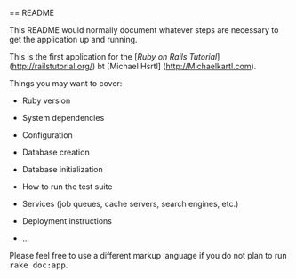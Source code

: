 == README

This README would normally document whatever steps are necessary to get the
application up and running.

This is the first application for the [*Ruby on Rails Tutorial*]
(http://railstutorial.org/)
bt [Michael Hsrtl] (http://Michaelkartl.com).

Things you may want to cover:

* Ruby version

* System dependencies

* Configuration

* Database creation

* Database initialization

* How to run the test suite

* Services (job queues, cache servers, search engines, etc.)

* Deployment instructions

* ...


Please feel free to use a different markup language if you do not plan to run
<tt>rake doc:app</tt>.
